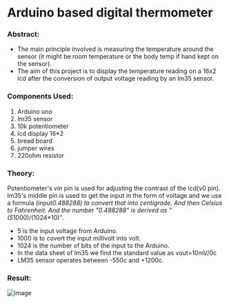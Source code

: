 # Arduino based digital thermometer

### Abstract:	
  - The main principle involved is measuring the temperature around the sensor (it might be room temperature or the body temp if hand kept on the sensor).
  - The aim of this project is to display the temperature reading on a 16x2 lcd after the conversion of output voltage reading by an lm35 sensor.
  
### Components Used:  
 1.	Arduino  uno
2.	lm35 sensor
3.	10k potentiometer
4.	lcd display 16*2
5.	bread board
6.	jumper wires
7.	220ohm resistor

### Theory:
  Potentiometer's vin pin is used for adjusting the contrast of the lcd(v0 pin). lm35's middle pin is used to get the input in the form of voltage and we use a formula (input*0.488288) to convert that into centigrade. And then Celsius to Fahrenheit. And the number "0.488288" is derived as "(5*1000)/(1024*10)".
*	5 is the input voltage from Arduino.
*	1000 is to covert the input millivolt into volt.
*	1024 is the number of bits of the input to the Arduino.
*	In the data sheet of lm35 we find the standard value as vout=10mV/0c
* LM35 sensor operates between -550c and +1200c.

### Result:
![image](https://user-images.githubusercontent.com/116136036/200163752-358fee9f-ad51-4053-b187-86576080e164.png)
